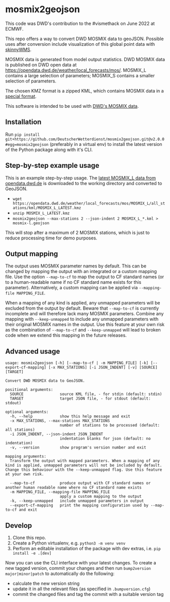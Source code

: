 # mosmix2geojson

This code was DWD's contribution to the #vismethack on June 2022 at ECMWF.

This repo offers a way to convert DWD MOSMIX data to geoJSON. Possible uses after conversion include visualization of
this global point data with [skinnyWMS](https://github.com/ecmwf/skinnywms).

MOSMIX data is generated from model output statistics. DWD MOSMIX data is published on DWD open data at
https://opendata.dwd.de/weather/local_forecasts/mos/. MOSMIX_L contains a large selection of parameters; MOSMIX_S contains a smaller selection of parameters.

The chosen KMZ format is a zipped KML, which contains MOSMIX data in a
[special format](https://www.dwd.de/DE/leistungen/opendata/hilfe.html?nn=16102#doc625266bodyText5).


This software is intended to be used with [DWD's MOSMIX data](https://dwd-geoportal.de/products/G_FJM/).

## Installation
Run `pip install git+https://github.com/DeutscherWetterdienst/mosmix2geojson.git@v2.0.0#egg=mosmix2geojson` (preferably
in a virtual env) to install the latest version of the Python package along with it's CLI.

## Step-by-step example usage
This is an example step-by-step usage. The [latest MOSMIX_L data from opendata.dwd.de](https://opendata.dwd.de/weather/local_forecasts/mos/MOSMIX_L/all_stations/kml/MOSMIX_L_LATEST.kmz)
is downloaded to the working directory and converted to GeoJSON.

* `wget https://opendata.dwd.de/weather/local_forecasts/mos/MOSMIX_L/all_stations/kml/MOSMIX_L_LATEST.kmz`
* `unzip MOSMIX_L_LATEST.kmz`
* `mosmix2geojson --max-stations 2 --json-indent 2 MOSMIX_L_*.kml > mosmix-l.geojson`

This will stop after a maximum of 2 MOSMIX stations, which is just to reduce processing time for demo purposes.

## Output mapping

The output uses MOSMIX parameter names by default. This can be changed by mapping the output with an integrated or a
custom mapping file. Use the option `--map-to-cf` to map the output to CF standard names (or to a human-readable name if
no CF standard name exists for this parameter). Alternatively, a custom mapping can be applied via
`--mapping-file MAPPING_FILE`.

When a mapping of any kind is applied, any unmapped parameters will be excluded from the output by default. Beware that
`--map-to-cf` is currently incomplete and will therefore lack many MOSMIX parameters. Combine any mapping with
`--keep-unmapped` to include any unmapped parameters with their original MOSMIX names in the output. Use this feature
at your own risk as the combination of `--map-to-cf` and `--keep-unmapped` will lead to broken code when we extend this
mapping in the future releases.

## Advanced usage
```
usage: mosmix2geojson [-h] [--map-to-cf | -m MAPPING_FILE] [-k] [--export-cf-mapping] [-x MAX_STATIONS] [-i JSON_INDENT] [-v] [SOURCE] [TARGET]

Convert DWD MOSMIX data to GeoJSON.

positional arguments:
  SOURCE                source KML file, - for stdin (default: stdin)
  TARGET                target JSON file, - for stdout (default: stdout)

optional arguments:
  -h, --help            show this help message and exit
  -x MAX_STATIONS, --max-stations MAX_STATIONS
                        number of stations to be processed (default: all stations)
  -i JSON_INDENT, --json-indent JSON_INDENT
                        indentation blanks for json (default: no indentation)
  -v, --version         show program's version number and exit

mapping arguments:
  Transform the output with mapped parameters. When a mapping of any kind is applied, unmapped parameters will not be included by default. Change this behaviour with the --keep-unmapped flag. Use this feature at your own risk.

  --map-to-cf           produce output with CF standard names or another human readable name where no CF standard name exists
  -m MAPPING_FILE, --mapping-file MAPPING_FILE
                        apply a custom mapping to the output
  -k, --keep-unmapped   include unmapped parameters in output
  --export-cf-mapping   print the mapping configuration used by --map-to-cf and exit
```

## Develop

1. Clone this repo.
2. Create a Python virtualenv, e.g. `python3 -m venv venv`
3. Perform an editable installation of the package with dev extras, i.e. `pip install -e .[dev]`

Now you can use the CLI interface with your latest changes. To create a new tagged version, commit your changes and then
run `bump2version major|minor|patch` to automatically do the following:
* calculate the new version string
* update it in all the relevant files (as specified in `.bumpversion.cfg`)
* commit the changed files and tag the commit with a suitable version tag
